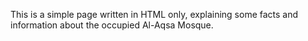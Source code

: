 This is a simple page written in HTML only, explaining some facts and information about the occupied Al-Aqsa Mosque.

